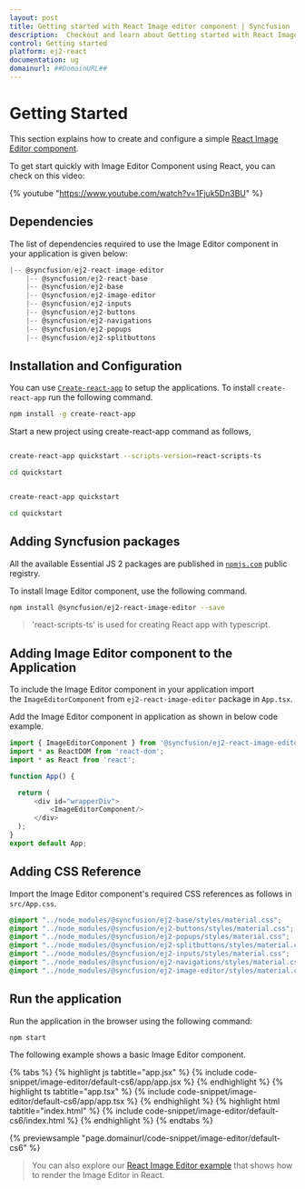```yaml
---
layout: post
title: Getting started with React Image editor component | Syncfusion
description:  Checkout and learn about Getting started with React Image editor component of Syncfusion Essential JS 2 and more details.
control: Getting started 
platform: ej2-react
documentation: ug
domainurl: ##DomainURL##
---
```


# Getting Started

This section explains how to create and configure a simple [React Image Editor component](https://www.syncfusion.com/react-ui-components/react-image-editor).

To get start quickly with Image Editor Component using React, you can check on this video:

{% youtube "https://www.youtube.com/watch?v=1Fjuk5Dn3BU" %}

## Dependencies

The list of dependencies required to use the Image Editor component in your application is given below:

```javascript
|-- @syncfusion/ej2-react-image-editor
    |-- @syncfusion/ej2-react-base
    |-- @syncfusion/ej2-base
    |-- @syncfusion/ej2-image-editor
    |-- @syncfusion/ej2-inputs
    |-- @syncfusion/ej2-buttons
    |-- @syncfusion/ej2-navigations
    |-- @syncfusion/ej2-popups
    |-- @syncfusion/ej2-splitbuttons
```

## Installation and Configuration

You can use [`Create-react-app`](https://github.com/facebookincubator/create-react-app) to setup the applications. To install `create-react-app` run the following command.

```bash
npm install -g create-react-app
```

Start a new project using create-react-app command as follows,

<div class='tsx'>

```bash

create-react-app quickstart --scripts-version=react-scripts-ts

cd quickstart

```

</div>

<div class='jsx'>

```bash

create-react-app quickstart

cd quickstart

```

</div>

## Adding Syncfusion packages

All the available Essential JS 2 packages are published in [`npmjs.com`](https://www.npmjs.com/~syncfusionorg) public registry.

To install Image Editor component, use the following command.

```bash
npm install @syncfusion/ej2-react-image-editor --save
```

> 'react-scripts-ts' is used for creating React app with typescript.

## Adding Image Editor component to the Application

To include the Image Editor component in your application import the `ImageEditorComponent` from `ej2-react-image-editor` package in `App.tsx`.

Add the Image Editor component in application as shown in below code example.



```ts
import { ImageEditorComponent } from '@syncfusion/ej2-react-image-editor';
import * as ReactDOM from 'react-dom';
import * as React from 'react';

function App() {

  return (
      <div id="wrapperDiv">
          <ImageEditorComponent/>
      </div>
  );
}
export default App;

```

## Adding CSS Reference

Import the Image Editor component's required CSS references as follows in `src/App.css`.

```css
@import "../node_modules/@syncfusion/ej2-base/styles/material.css";
@import "../node_modules/@syncfusion/ej2-buttons/styles/material.css";
@import "../node_modules/@syncfusion/ej2-popups/styles/material.css";
@import "../node_modules/@syncfusion/ej2-splitbuttons/styles/material.css";
@import "../node_modules/@syncfusion/ej2-inputs/styles/material.css";
@import "../node_modules/@syncfusion/ej2-navigations/styles/material.css";
@import "../node_modules/@syncfusion/ej2-image-editor/styles/material.css";

```

## Run the application

Run the application in the browser using the following command:

```
npm start
```

The following example shows a basic Image Editor component.

{% tabs %}
{% highlight js tabtitle="app.jsx" %}
{% include code-snippet/image-editor/default-cs6/app/app.jsx %}
{% endhighlight %}
{% highlight ts tabtitle="app.tsx" %}
{% include code-snippet/image-editor/default-cs6/app/app.tsx %}
{% endhighlight %}
{% highlight html tabtitle="index.html" %}
{% include code-snippet/image-editor/default-cs6/index.html %}
{% endhighlight %}
{% endtabs %}
        
{% previewsample "page.domainurl/code-snippet/image-editor/default-cs6" %}

> You can also explore our [React Image Editor example](https://ej2.syncfusion.com/react/demos/#/material/image-editor/getting-started) that shows how to render the Image Editor in React.